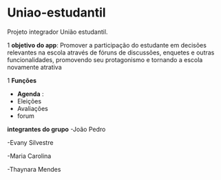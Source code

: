 # Uniao-estudantil
Projeto integrador  União estudantil.

1 **objetivo do app**: Promover a participação do estudante em decisões relevantes na 
                       escola através de fóruns de discussões, enquetes e outras 
                       funcionalidades, promovendo seu protagonismo e tornando a escola novamente atrativa

1 **Funções**

- **Agenda** :  
- Eleições
- Avaliações
- forum

 **integrantes do grupo**
 -João Pedro
 
 -Evany Silvestre 
 
 -Maria Carolina
 
 -Thaynara Mendes 
 
